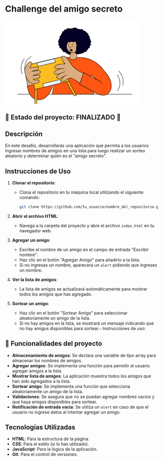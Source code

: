 # Challenge del amigo secreto

![Amigo secreto](https://github.com/Andy-MS/challenge-amigo-secreto/blob/main/assets/amigo-secreto.png)

## :checkered_flag: Estado del proyecto: FINALIZADO :checkered_flag:

## Descripción

En este desafío, desarrollarás una aplicación que permita a los usuarios ingresar nombres de amigos en una lista para luego realizar un sorteo aleatorio y determinar quién es el "amigo secreto".

## Instrucciones de Uso

1. **Clonar el repositorio**:
   - Clona el repositorio en tu máquina local utilizando el siguiente comando:
     ```bash
     git clone https://github.com/tu_usuario/nombre_del_repositorio.git
     ```

2. **Abrir el archivo HTML**:
   - Navega a la carpeta del proyecto y abre el archivo `index.html` en tu navegador web.

3. **Agregar un amigo**:
   - Escribe el nombre de un amigo en el campo de entrada "Escribir nombre".
   - Haz clic en el botón "Agregar Amigo" para añadirlo a la lista.
   - Si no ingresas un nombre, aparecerá un `alert` pidiendo que ingreses un nombre.

4. **Ver la lista de amigos**:
   - La lista de amigos se actualizará automáticamente para mostrar todos los amigos que has agregado.

5. **Sortear un amigo**:
   - Haz clic en el botón "Sortear Amigo" para seleccionar aleatoriamente un amigo de la lista.
   - Si no hay amigos en la lista, se mostrará un mensaje indicando que no hay amigos disponibles para sortear.- Instrucciones de uso: 

## :open_file_folder: Funcionalidades del proyecto

- **Almacenamiento de amigos**: Se declara una variable de tipo array para almacenar los nombres de amigos.
- **Agregar amigos**: Se implementa una función para permitir al usuario agregar amigos a la lista.
- **Mostrar lista de amigos**: La aplicación muestra todos los amigos que han sido agregados a la lista.
- **Sortear amigo**: Se implementa una función que selecciona aleatoriamente un amigo de la lista.
- **Validaciones**: Se asegura que no se puedan agregar nombres vacíos y que haya amigos disponibles para sortear.
- **Notificación de entrada vacía**: Se utiliza un `alert` en caso de que el usuario no ingrese datos al intentar agregar un amigo.

## Tecnologías Utilizadas

- **HTML**: Para la estructura de la página.
- **CSS**: Para el estilo (si lo has utilizado).
- **JavaScript**: Para la lógica de la aplicación.
- **Git**: Para el control de versiones.



